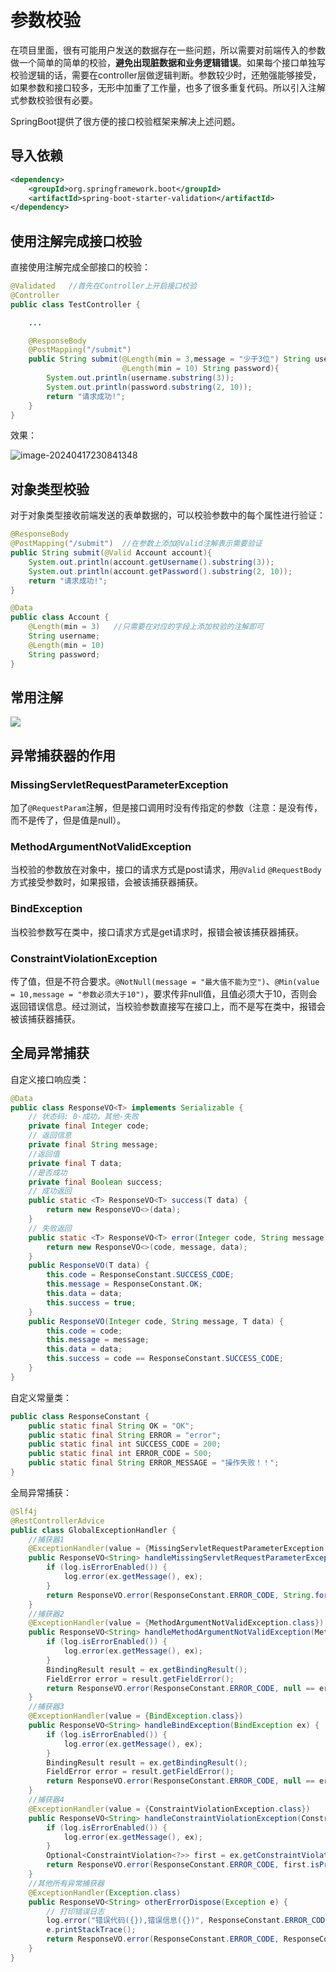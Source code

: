 # 参数校验

在项目里面，很有可能用户发送的数据存在一些问题，所以需要对前端传入的参数做一个简单的简单的校验，**避免出现脏数据和业务逻辑错误**。如果每个接口单独写校验逻辑的话，需要在controller层做逻辑判断。参数较少时，还勉强能够接受，如果参数和接口较多，无形中加重了工作量，也多了很多重复代码。所以引入注解式参数校验很有必要。

SpringBoot提供了很方便的接口校验框架来解决上述问题。

## 导入依赖

```xml
<dependency>
    <groupId>org.springframework.boot</groupId>
    <artifactId>spring-boot-starter-validation</artifactId>
</dependency>
```

## 使用注解完成接口校验

直接使用注解完成全部接口的校验：

```java
@Validated   //首先在Controller上开启接口校验
@Controller
public class TestController {

    ...

    @ResponseBody
    @PostMapping("/submit")
    public String submit(@Length(min = 3,message = "少于3位") String username,  //使用@Length注解判断长度，message自定义提示信息
                         @Length(min = 10) String password){
        System.out.println(username.substring(3));
        System.out.println(password.substring(2, 10));
        return "请求成功!";
    }
}
```

效果：

![image-20240417230841348](https://cdn.jsdelivr.net/gh/letengzz/tc2/img202404172308444.png)

## 对象类型校验

对于对象类型接收前端发送的表单数据的，可以校验参数中的每个属性进行验证：

```java
@ResponseBody
@PostMapping("/submit")  //在参数上添加@Valid注解表示需要验证
public String submit(@Valid Account account){
    System.out.println(account.getUsername().substring(3));
    System.out.println(account.getPassword().substring(2, 10));
    return "请求成功!";
}
```

```java
@Data
public class Account {
    @Length(min = 3)   //只需要在对应的字段上添加校验的注解即可
    String username;
    @Length(min = 10)
    String password;
}
```

## 常用注解

![](https://cdn.jsdelivr.net/gh/letengzz/tc2/img202404172339378.png)

## 异常捕获器的作用

### MissingServletRequestParameterException

加了`@RequestParam`注解，但是接口调用时没有传指定的参数（注意：是没有传，而不是传了，但是值是null）。

### MethodArgumentNotValidException

当校验的参数放在对象中，接口的请求方式是post请求，用`@Valid` `@RequestBody`方式接受参数时，如果报错，会被该捕获器捕获。

### BindException

当校验参数写在类中，接口请求方式是get请求时，报错会被该捕获器捕获。

### ConstraintViolationException

传了值，但是不符合要求。`@NotNull(message = "最大值不能为空")`、`@Min(value = 10,message = "参数必须大于10")`，要求传非null值，且值必须大于10，否则会返回错误信息。经过测试，当校验参数直接写在接口上，而不是写在类中，报错会被该捕获器捕获。

## 全局异常捕获

自定义接口响应类：

```java
@Data
public class ResponseVO<T> implements Serializable {
    // 状态码: 0-成功，其他-失败
    private final Integer code;
    // 返回信息
    private final String message;
    //返回值
    private final T data;
    //是否成功
    private final Boolean success;
    // 成功返回
    public static <T> ResponseVO<T> success(T data) {
        return new ResponseVO<>(data);
    }
    // 失败返回
    public static <T> ResponseVO<T> error(Integer code, String message, T data) {
        return new ResponseVO<>(code, message, data);
    }
    public ResponseVO(T data) {
        this.code = ResponseConstant.SUCCESS_CODE;
        this.message = ResponseConstant.OK;
        this.data = data;
        this.success = true;
    }
    public ResponseVO(Integer code, String message, T data) {
        this.code = code;
        this.message = message;
        this.data = data;
        this.success = code == ResponseConstant.SUCCESS_CODE;
    }
}
```

自定义常量类：

```java
public class ResponseConstant {
    public static final String OK = "OK";
    public static final String ERROR = "error";
    public static final int SUCCESS_CODE = 200;
    public static final int ERROR_CODE = 500;
    public static final String ERROR_MESSAGE = "操作失败！！";
}
```

全局异常捕获：

```java
@Slf4j
@RestControllerAdvice
public class GlobalExceptionHandler {
	//捕获器1
    @ExceptionHandler(value = {MissingServletRequestParameterException.class})
    public ResponseVO<String> handleMissingServletRequestParameterException(MissingServletRequestParameterException ex) {
        if (log.isErrorEnabled()) {
            log.error(ex.getMessage(), ex);
        }
        return ResponseVO.error(ResponseConstant.ERROR_CODE, String.format("缺少必要参数[%s]", ex.getParameterName()), "");
    }
    //捕获器2
    @ExceptionHandler(value = {MethodArgumentNotValidException.class})
    public ResponseVO<String> handleMethodArgumentNotValidException(MethodArgumentNotValidException ex) {
        if (log.isErrorEnabled()) {
            log.error(ex.getMessage(), ex);
        }
        BindingResult result = ex.getBindingResult();
        FieldError error = result.getFieldError();
        return ResponseVO.error(ResponseConstant.ERROR_CODE, null == error ? ResponseConstant.ERROR_MESSAGE : error.getDefaultMessage(), "");
    }
    //捕获器3
    @ExceptionHandler(value = {BindException.class})
    public ResponseVO<String> handleBindException(BindException ex) {
        if (log.isErrorEnabled()) {
            log.error(ex.getMessage(), ex);
        }
        BindingResult result = ex.getBindingResult();
        FieldError error = result.getFieldError();
        return ResponseVO.error(ResponseConstant.ERROR_CODE, null == error ? ResponseConstant.ERROR_MESSAGE : error.getDefaultMessage(), "");
    }
    //捕获器4
    @ExceptionHandler(value = {ConstraintViolationException.class})
    public ResponseVO<String> handleConstraintViolationException(ConstraintViolationException ex) {
        if (log.isErrorEnabled()) {
            log.error(ex.getMessage(), ex);
        }
        Optional<ConstraintViolation<?>> first = ex.getConstraintViolations().stream().findFirst();
        return ResponseVO.error(ResponseConstant.ERROR_CODE, first.isPresent() ? first.get().getMessage() : ResponseConstant.ERROR_MESSAGE, "");
    }
    //其他所有异常捕获器
    @ExceptionHandler(Exception.class)
    public ResponseVO<String> otherErrorDispose(Exception e) {
        // 打印错误日志
        log.error("错误代码({}),错误信息({})", ResponseConstant.ERROR_CODE, e.getMessage());
        e.printStackTrace();
        return ResponseVO.error(ResponseConstant.ERROR_CODE, ResponseConstant.ERROR_MESSAGE, e.getMessage());
    }
}
```